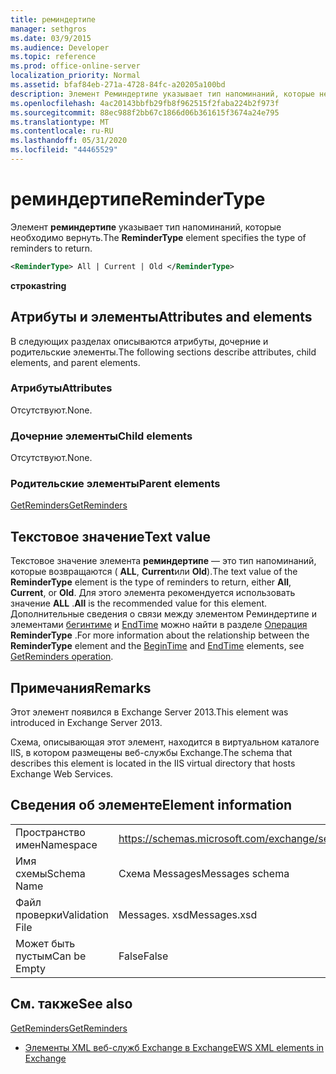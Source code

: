 ```yaml
---
title: реминдертипе
manager: sethgros
ms.date: 03/9/2015
ms.audience: Developer
ms.topic: reference
ms.prod: office-online-server
localization_priority: Normal
ms.assetid: bfaf84eb-271a-4728-84fc-a20205a100bd
description: Элемент Реминдертипе указывает тип напоминаний, которые необходимо вернуть.
ms.openlocfilehash: 4ac20143bbfb29fb8f962515f2faba224b2f973f
ms.sourcegitcommit: 88ec988f2bb67c1866d06b361615f3674a24e795
ms.translationtype: MT
ms.contentlocale: ru-RU
ms.lasthandoff: 05/31/2020
ms.locfileid: "44465529"
---
```

# <a name="remindertype"></a><span data-ttu-id="db416-103">реминдертипе</span><span class="sxs-lookup"><span data-stu-id="db416-103">ReminderType</span></span>

<span data-ttu-id="db416-104">Элемент **реминдертипе** указывает тип напоминаний, которые необходимо вернуть.</span><span class="sxs-lookup"><span data-stu-id="db416-104">The **ReminderType** element specifies the type of reminders to return.</span></span> 
  
```XML
<ReminderType> All | Current | Old </ReminderType>
```

 <span data-ttu-id="db416-105">**строка**</span><span class="sxs-lookup"><span data-stu-id="db416-105">**string**</span></span>
## <a name="attributes-and-elements"></a><span data-ttu-id="db416-106">Атрибуты и элементы</span><span class="sxs-lookup"><span data-stu-id="db416-106">Attributes and elements</span></span>

<span data-ttu-id="db416-107">В следующих разделах описываются атрибуты, дочерние и родительские элементы.</span><span class="sxs-lookup"><span data-stu-id="db416-107">The following sections describe attributes, child elements, and parent elements.</span></span>
  
### <a name="attributes"></a><span data-ttu-id="db416-108">Атрибуты</span><span class="sxs-lookup"><span data-stu-id="db416-108">Attributes</span></span>

<span data-ttu-id="db416-109">Отсутствуют.</span><span class="sxs-lookup"><span data-stu-id="db416-109">None.</span></span>
  
### <a name="child-elements"></a><span data-ttu-id="db416-110">Дочерние элементы</span><span class="sxs-lookup"><span data-stu-id="db416-110">Child elements</span></span>

<span data-ttu-id="db416-111">Отсутствуют.</span><span class="sxs-lookup"><span data-stu-id="db416-111">None.</span></span>
  
### <a name="parent-elements"></a><span data-ttu-id="db416-112">Родительские элементы</span><span class="sxs-lookup"><span data-stu-id="db416-112">Parent elements</span></span>

[<span data-ttu-id="db416-113">GetReminders</span><span class="sxs-lookup"><span data-stu-id="db416-113">GetReminders</span></span>](getreminders.md)
  
## <a name="text-value"></a><span data-ttu-id="db416-114">Текстовое значение</span><span class="sxs-lookup"><span data-stu-id="db416-114">Text value</span></span>

<span data-ttu-id="db416-115">Текстовое значение элемента **реминдертипе** — это тип напоминаний, которые возвращаются ( **ALL**, **Current**или **Old**).</span><span class="sxs-lookup"><span data-stu-id="db416-115">The text value of the **ReminderType** element is the type of reminders to return, either **All**, **Current**, or **Old**.</span></span> <span data-ttu-id="db416-116">Для этого элемента рекомендуется использовать значение **ALL** .</span><span class="sxs-lookup"><span data-stu-id="db416-116">**All** is the recommended value for this element.</span></span> <span data-ttu-id="db416-117">Дополнительные сведения о связи между элементом Реминдертипе и элементами [бегинтиме](begintime.md) и [EndTime](endtime-remindermessagedatatype.md) можно найти в разделе [Операция](getreminders-operation.md) **ReminderType** .</span><span class="sxs-lookup"><span data-stu-id="db416-117">For more information about the relationship between the **ReminderType** element and the [BeginTime](begintime.md) and [EndTime](endtime-remindermessagedatatype.md) elements, see [GetReminders operation](getreminders-operation.md).</span></span>
  
## <a name="remarks"></a><span data-ttu-id="db416-118">Примечания</span><span class="sxs-lookup"><span data-stu-id="db416-118">Remarks</span></span>

<span data-ttu-id="db416-119">Этот элемент появился в Exchange Server 2013.</span><span class="sxs-lookup"><span data-stu-id="db416-119">This element was introduced in Exchange Server 2013.</span></span>
  
<span data-ttu-id="db416-120">Схема, описывающая этот элемент, находится в виртуальном каталоге IIS, в котором размещены веб-службы Exchange.</span><span class="sxs-lookup"><span data-stu-id="db416-120">The schema that describes this element is located in the IIS virtual directory that hosts Exchange Web Services.</span></span>
  
## <a name="element-information"></a><span data-ttu-id="db416-121">Сведения об элементе</span><span class="sxs-lookup"><span data-stu-id="db416-121">Element information</span></span>

|||
|:-----|:-----|
|<span data-ttu-id="db416-122">Пространство имен</span><span class="sxs-lookup"><span data-stu-id="db416-122">Namespace</span></span>  <br/> |https://schemas.microsoft.com/exchange/services/2006/messages  <br/> |
|<span data-ttu-id="db416-123">Имя схемы</span><span class="sxs-lookup"><span data-stu-id="db416-123">Schema Name</span></span>  <br/> |<span data-ttu-id="db416-124">Схема Messages</span><span class="sxs-lookup"><span data-stu-id="db416-124">Messages schema</span></span>  <br/> |
|<span data-ttu-id="db416-125">Файл проверки</span><span class="sxs-lookup"><span data-stu-id="db416-125">Validation File</span></span>  <br/> |<span data-ttu-id="db416-126">Messages. xsd</span><span class="sxs-lookup"><span data-stu-id="db416-126">Messages.xsd</span></span>  <br/> |
|<span data-ttu-id="db416-127">Может быть пустым</span><span class="sxs-lookup"><span data-stu-id="db416-127">Can be Empty</span></span>  <br/> |<span data-ttu-id="db416-128">False</span><span class="sxs-lookup"><span data-stu-id="db416-128">False</span></span>  <br/> |
   
## <a name="see-also"></a><span data-ttu-id="db416-129">См. также</span><span class="sxs-lookup"><span data-stu-id="db416-129">See also</span></span>



[<span data-ttu-id="db416-130">GetReminders</span><span class="sxs-lookup"><span data-stu-id="db416-130">GetReminders</span></span>](getreminders.md)


- [<span data-ttu-id="db416-131">Элементы XML веб-служб Exchange в Exchange</span><span class="sxs-lookup"><span data-stu-id="db416-131">EWS XML elements in Exchange</span></span>](ews-xml-elements-in-exchange.md)

